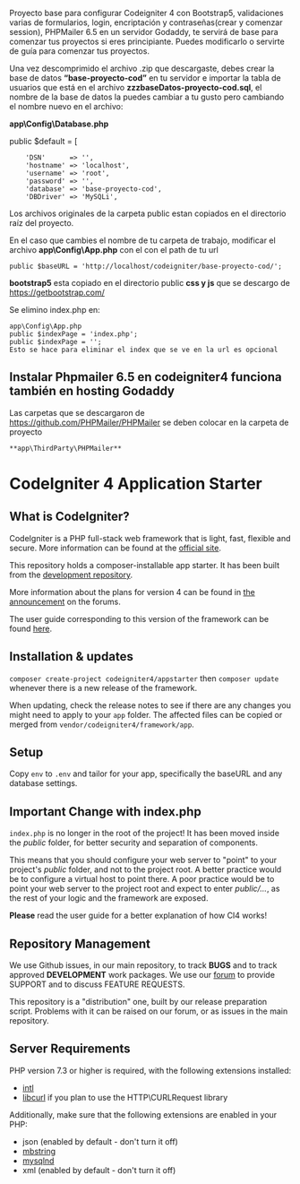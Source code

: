 Proyecto base para configurar Codeigniter 4 con Bootstrap5, validaciones varias de formularios, login, encriptación y contraseñas(crear y comenzar session), PHPMailer 6.5 en un servidor Godaddy, te servirá de base para comenzar tus proyectos si eres principiante. Puedes modificarlo o servirte de guía para comenzar tus proyectos.

Una vez descomprimido el archivo .zip que descargaste, debes crear la base de datos **“base-proyecto-cod”** en tu servidor e importar la tabla de usuarios que está en el archivo **zzzbaseDatos-proyecto-cod.sql**, el nombre de la base de datos la puedes cambiar a tu gusto pero cambiando el nombre nuevo en el archivo:

**app\Config\Database.php**

public $default = [

		'DSN'      => '',
		'hostname' => 'localhost',
		'username' => 'root',
		'password' => '',
		'database' => 'base-proyecto-cod',
		'DBDriver' => 'MySQLi',
		

Los archivos originales de la carpeta public estan copiados en el directorio raíz del proyecto.

En el caso que cambies el nombre de tu carpeta de trabajo, modificar el archivo **app\Config\App.php** con el con el path de tu url

	public $baseURL = 'http://localhost/codeigniter/base-proyecto-cod/';

**bootstrap5** esta copiado en el directorio public **css y js** que se descargo de  https://getbootstrap.com/

Se elimino index.php en:

	app\Config\App.php
	public $indexPage = 'index.php';
	public $indexPage = '';
	Esto se hace para eliminar el index que se ve en la url es opcional

## Instalar Phpmailer 6.5 en codeigniter4 funciona también en hosting Godaddy

Las carpetas que se descargaron de https://github.com/PHPMailer/PHPMailer se deben colocar en la carpeta de proyecto 

	**app\ThirdParty\PHPMailer**

# CodeIgniter 4 Application Starter

## What is CodeIgniter?

CodeIgniter is a PHP full-stack web framework that is light, fast, flexible and secure.
More information can be found at the [official site](http://codeigniter.com).

This repository holds a composer-installable app starter.
It has been built from the
[development repository](https://github.com/codeigniter4/CodeIgniter4).

More information about the plans for version 4 can be found in [the announcement](http://forum.codeigniter.com/thread-62615.html) on the forums.

The user guide corresponding to this version of the framework can be found
[here](https://codeigniter4.github.io/userguide/).

## Installation & updates

`composer create-project codeigniter4/appstarter` then `composer update` whenever
there is a new release of the framework.

When updating, check the release notes to see if there are any changes you might need to apply
to your `app` folder. The affected files can be copied or merged from
`vendor/codeigniter4/framework/app`.

## Setup

Copy `env` to `.env` and tailor for your app, specifically the baseURL
and any database settings.

## Important Change with index.php

`index.php` is no longer in the root of the project! It has been moved inside the *public* folder,
for better security and separation of components.

This means that you should configure your web server to "point" to your project's *public* folder, and
not to the project root. A better practice would be to configure a virtual host to point there. A poor practice would be to point your web server to the project root and expect to enter *public/...*, as the rest of your logic and the
framework are exposed.

**Please** read the user guide for a better explanation of how CI4 works!

## Repository Management

We use Github issues, in our main repository, to track **BUGS** and to track approved **DEVELOPMENT** work packages.
We use our [forum](http://forum.codeigniter.com) to provide SUPPORT and to discuss
FEATURE REQUESTS.

This repository is a "distribution" one, built by our release preparation script.
Problems with it can be raised on our forum, or as issues in the main repository.

## Server Requirements

PHP version 7.3 or higher is required, with the following extensions installed:

- [intl](http://php.net/manual/en/intl.requirements.php)
- [libcurl](http://php.net/manual/en/curl.requirements.php) if you plan to use the HTTP\CURLRequest library

Additionally, make sure that the following extensions are enabled in your PHP:

- json (enabled by default - don't turn it off)
- [mbstring](http://php.net/manual/en/mbstring.installation.php)
- [mysqlnd](http://php.net/manual/en/mysqlnd.install.php)
- xml (enabled by default - don't turn it off)
